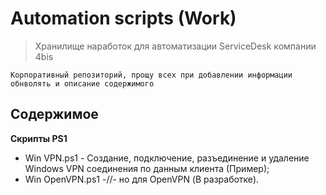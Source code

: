 # Automation scripts (Work)

> Хранилище наработок для автоматизации ServiceDesk компании 4bis

`Корпоративный репозиторий, прощу всех при добавлении информации обнволять и описание содержимого`

## Содержимое

**Скрипты PS1**
 - Win VPN.ps1 - Создание, подключение, разъединение и удаление Windows VPN соединения по данным клиента (Пример);
 - Win OpenVPN.ps1 -//- но для OpenVPN (В разработке).
